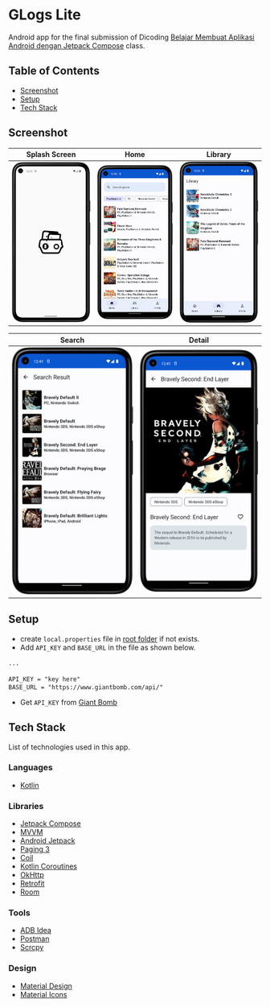 # GLogs Lite

Android app for the final submission of Dicoding [Belajar Membuat Aplikasi Android dengan Jetpack Compose](https://www.dicoding.com/academies/445) class.

## Table of Contents
- [Screenshot](#screenshot)
- [Setup](#setup)
- [Tech Stack](#tech-stack)

## Screenshot
| Splash Screen | Home | Library |
| --- | --- | --- |
| ![](assets/splash.png?raw=true) | ![](assets/home.png?raw=true) | ![](assets/library.png?raw=true) |

| Search | Detail |
| --- | --- |
| ![](assets/search.png?raw=true) | ![](assets/detail.png?raw=true) |

## Setup
- create `local.properties` file in [root folder](./) if not exists.
- Add `API_KEY` and `BASE_URL` in the file as shown below.


```android
...

API_KEY = "key here"
BASE_URL = "https://www.giantbomb.com/api/"
```

- Get `API_KEY` from [Giant Bomb](https://www.giantbomb.com/)

## Tech Stack

List of technologies used in this app.

### Languages
- [Kotlin](https://kotlinlang.org)

### Libraries
- [Jetpack Compose](https://developer.android.com/jetpack/compose/documentation)
- [MVVM](https://developer.android.com/topic/architecture)
- [Android Jetpack](https://developer.android.com/jetpack/)
- [Paging 3](https://developer.android.com/topic/libraries/architecture/paging/v3-overview)
- [Coil](https://github.com/coil-kt/coil)
- [Kotlin Coroutines](https://kotlinlang.org/docs/reference/coroutines-overview.html)
- [OkHttp](https://github.com/square/okhttp)
- [Retrofit](https://github.com/square/retrofit)
- [Room](https://developer.android.com/training/data-storage/room)

### Tools
- [ADB Idea](https://plugins.jetbrains.com/plugin/7380-adb-idea)
- [Postman](https://www.getpostman.com)
- [Scrcpy](https://github.com/Genymobile/scrcpy)

### Design
- [Material Design](https://material.io)
- [Material Icons](https://material.io/resources/icons/)
